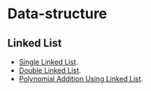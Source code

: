 # Data-structure
 ## Linked List
 - [Single Linked List](https://github.com/AMIYAMAITY/Data-structure/blob/master/single_linked_list.c).
 - [Double Linked List](https://github.com/AMIYAMAITY/Data-structure/blob/master/double_linked_list.c).
 - [Polynomial Addition Using Linked List](https://github.com/AMIYAMAITY/Polynomial-addition-in-c-using-linked-list/blob/master/PolynomialAddition.c).

